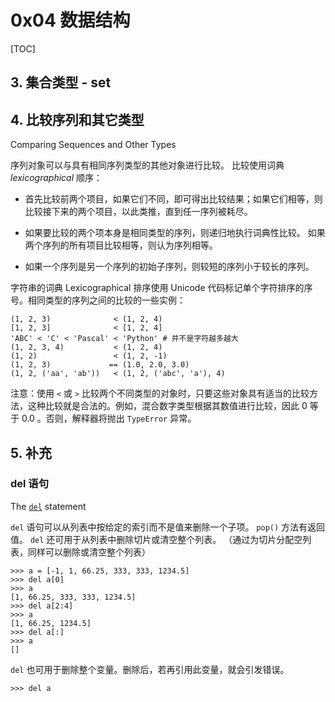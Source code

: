 # 0x04 数据结构

[TOC]



## 3. 集合类型 - set



## 4. 比较序列和其它类型

Comparing Sequences and Other Types

序列对象可以与具有相同序列类型的其他对象进行比较。 
比较使用词典 *lexicographical* 顺序：

-   首先比较前两个项目，如果它们不同，即可得出比较结果；如果它们相等，则比较接下来的两个项目，以此类推，直到任一序列被耗尽。

-   如果要比较的两个项本身是相同类型的序列，则递归地执行词典性比较。 如果两个序列的所有项目比较相等，则认为序列相等。 

-   如果一个序列是另一个序列的初始子序列，则较短的序列小于较长的序列。

字符串的词典 Lexicographical 排序使用 Unicode 代码标记单个字符排序的序号。相同类型的序列之间的比较的一些实例：

```
(1, 2, 3)              < (1, 2, 4)
[1, 2, 3]              < [1, 2, 4]
'ABC' < 'C' < 'Pascal' < 'Python' # 并不是字符越多越大
(1, 2, 3, 4)           < (1, 2, 4)
(1, 2)                 < (1, 2, -1)
(1, 2, 3)             == (1.0, 2.0, 3.0)
(1, 2, ('aa', 'ab'))   < (1, 2, ('abc', 'a'), 4)
```

注意：使用 `<` 或 `>` 比较两个不同类型的对象时，只要这些对象具有适当的比较方法，这种比较就是合法的。例如，混合数字类型根据其数值进行比较，因此 0 等于 0.0 。否则，解释器将抛出 `TypeError` 异常。

## 5. 补充

### del 语句

The [`del`](https://docs.python.org/3/reference/simple_stmts.html#del) statement

`del` 语句可以从列表中按给定的索引而不是值来删除一个子项。
`pop()` 方法有返回值。
`del` 还可用于从列表中删除切片或清空整个列表。
（通过为切片分配空列表，同样可以删除或清空整个列表）

```
>>> a = [-1, 1, 66.25, 333, 333, 1234.5]
>>> del a[0]
>>> a
[1, 66.25, 333, 333, 1234.5]
>>> del a[2:4]
>>> a
[1, 66.25, 1234.5]
>>> del a[:]
>>> a
[]
```

`del` 也可用于删除整个变量。删除后，若再引用此变量，就会引发错误。

```
>>> del a
```


